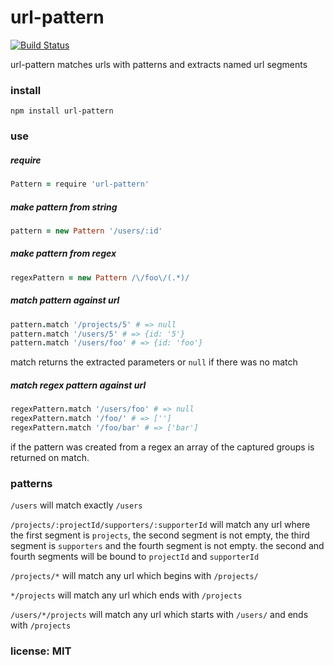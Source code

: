 # url-pattern

[![Build Status](https://travis-ci.org/snd/url-pattern.png)](https://travis-ci.org/snd/url-pattern)

url-pattern matches urls with patterns and extracts named url segments

### install

```
npm install url-pattern
```

### use

##### require

```coffeescript
Pattern = require 'url-pattern'
```

##### make pattern from string

```coffeescript
pattern = new Pattern '/users/:id'
```

##### make pattern from regex

```coffeescript
regexPattern = new Pattern /\/foo\/(.*)/
```

##### match pattern against url

```coffeescript
pattern.match '/projects/5' # => null
pattern.match '/users/5' # => {id: '5'}
pattern.match '/users/foo' # => {id: 'foo'}
```

match returns the extracted parameters or `null` if there was no match

##### match regex pattern against url

```coffeescript
regexPattern.match '/users/foo' # => null
regexPattern.match '/foo/' # => ['']
regexPattern.match '/foo/bar' # => ['bar']
```

if the pattern was created from a regex an array of the captured groups is returned on match.

### patterns

`/users` will match exactly `/users`

`/projects/:projectId/supporters/:supporterId` will match any url where the first
segment is `projects`, the second segment is not empty, the third segment is
`supporters` and the fourth segment is not empty. the second and fourth segments will be bound
to `projectId` and `supporterId`

`/projects/*` will match any url which begins with `/projects/`

`*/projects` will match any url which ends with `/projects`

`/users/*/projects` will match any url which starts with `/users/` and ends with `/projects`

### license: MIT
